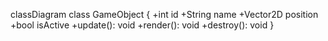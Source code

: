 classDiagram
    class GameObject {
        +int id
        +String name
        +Vector2D position
        +bool isActive
        +update(): void
        +render(): void
        +destroy(): void
    }
